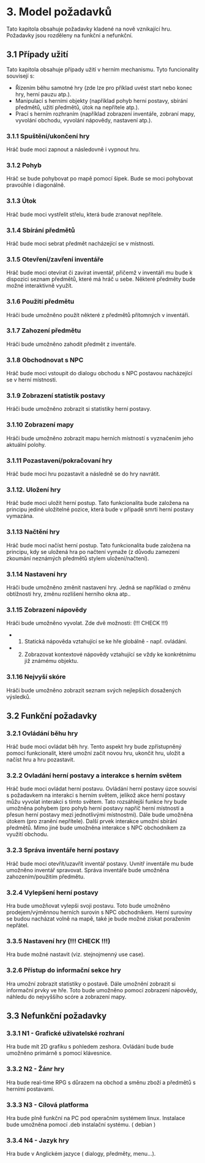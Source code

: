 # 3\. Model požadavků
Tato kapitola obsahuje požadavky kladené na nově vznikající hru. Požadavky jsou rozděleny na funkční a nefunkční.

## 3.1 Případy užití
Tato kapitola obsahuje případy užití v herním mechanismu. Tyto funcionality souvisejí s:
- Řízením běhu samotné hry (zde lze pro příklad uvést start nebo konec hry, herní pauzu atp.).
- Manipulací s herními objekty (například pohyb herní postavy, sbírání předmětů, užití předmětů, útok na nepřítele atp.).
- Prací s herním rozhraním (například zobrazení inventáře, zobraní mapy, vyvolání obchodu, vyvolání nápovědy, nastavení atp.).

### 3.1.1 Spuštění/ukončení hry
Hráč bude moci zapnout a následovně i vypnout hru.

### 3.1.2 Pohyb
Hráč se bude pohybovat po mapě pomocí šipek. Bude se moci pohybovat pravoúhle i diagonálně.

### 3.1.3 Útok
Hráč bude moci vystřelit střelu, která bude zranovat nepřítele.

### 3.1.4 Sbírání předmětů
Hráč bude moci sebrat předmět nacházející se v místnosti.

### 3.1.5 Otevření/zavření inventáře
Hráč bude moci otevírat či zavírat inventář, přičemž v inventáři mu bude k dispozici seznam předmětů, které má hráč u sebe. Některé předměty bude možné interaktivně využít.

### 3.1.6 Použití předmětu
Hráči bude umožněno použít některé z předmětů přítomných v inventáři.

### 3.1.7 Zahození předmětu
Hráči bude umožněno zahodit předmět z inventáře.

### 3.1.8 Obchodnovat s NPC
Hráč bude moci vstoupit do dialogu obchodu s NPC postavou nacházející se v herní místnosti.

### 3.1.9 Zobrazení statistik postavy
Hráči bude umožněno zobrazit si statistiky herní postavy.

### 3.1.10 Zobrazení mapy
Hráči bude umožněno zobrazit mapu herních místností s vyznačením jeho aktuální polohy.

### 3.1.11 Pozastavení/pokračovaní hry
Hráč bude moci hru pozastavit a následně se do hry navrátit.

### 3.1.12. Uložení hry
Hráč bude moci uložit herní postup. Tato funkcionalita bude založena na principu jediné uložitelné pozice, která bude v případě smrti herní postavy vymazána.

### 3.1.13 Načtění hry
Hráč bude moci načíst herní postup. Tato funkcionalita bude založena na principu, kdy se uložená hra po načtení vymaže (z důvodu zamezení zkoumání neznámých předmětů stylem uložení/načtení).

### 3.1.14 Nastavení hry
Hráči bude umožněno změnit nastavení hry. Jedná se například o změnu obtížnosti hry, změnu rozlišení herního okna atp..

### 3.1.15 Zobrazení nápovědy
Hráči bude umožněno vyvolat. Zde dvě možnosti: (!!! CHECK !!!)
- 1) Statická nápověda vztahující se ke hře globálně - např. ovládání.
- 2) Zobrazovat kontextové nápovědy vztahující se vždy ke konkrétnímu již známému objektu.

### 3.1.16 Nejvyší skóre
Hráči bude umožněno zobrazit seznam svých nejlepších dosažených výsledků.

## 3.2 Funkční požadavky

### 3.2.1 Ovládání běhu hry
Hráč bude moci ovládat běh hry. Tento aspekt hry bude zpřístupněný pomocí funkcionalit, které umožní začít novou hru, ukončit hru, uložit a načíst hru a hru pozastavit.

### 3.2.2 Ovladání herní postavy a interakce s herním světem
Hráč bude moci ovládat herní postavu. Ovládání herní postavy úzce souvisí s požadavkem na interakci s herním světem, jelikož akce herní postavy můžu vyvolat interakci s tímto světem.
Tato rozsáhlejší funkce hry bude umožněna pohybem (pro pohyb herní postavy napříč herní místností a přesun herní postavy mezi jednotlivými místnostmi).
Dále bude umožněna útokem (pro zranění nepřítele). Další prvek interakce umožní sbírání předmětů. Mimo jiné bude umožněna interakce s NPC obchodníkem za využití obchodu. 

### 3.2.3 Správa inventáře herní postavy
Hráč bude moci otevřít/uzavřít inventář postavy. Uvnitř inventáře mu bude umožněno inventář spravovat. Správa inventáře bude umožněna zahozením/použitím předmětu.

### 3.2.4 Vylepšení herní postavy
Hra bude umožňovat vylepši svoji postavu. Toto bude umožněno prodejem/výměnnou herních surovin s NPC obchodníkem. Herní suroviny se budou nacházat volně na mapě, také je bude možné získat poražením nepřátel.

### 3.3.5 Nastavení hry (!!! CHECK !!!)
Hra bude možné nastavit (viz. stejnojmenný use case).

### 3.2.6 Přístup do informační sekce hry
Hra umožní zobrazit statistiky o postavě. Dále umožnění zobrazit si informační prvky ve hře. Toto bude umožněno pomocí zobrazení nápovědy, náhledu do nejvyššího scóre a zobrazení mapy.

## 3.3 Nefunkční požadavky

### 3.3.1 N1 -  Grafické uživatelské rozhraní  
<p>
  Hra bude mít 2D grafiku s pohledem zeshora. Ovládání bude bude umožněno primárně s pomocí klávesnice.
</p>

### 3.3.2 N2 - Žánr hry
<p>
  Hra bude real-time RPG s důrazem na obchod a směnu zboží a předmětů s herními postavami.
</p>

### 3.3.3 N3 - Cílová platforma
<p>
Hra bude plně funkční na PC pod operačním systémem linux. Instalace bude umožněna pomocí .deb instalační systému. ( debian )
</p>

### 3.3.4 N4 - Jazyk hry
<p>
Hra bude v Anglickém jazyce ( dialogy, předměty, menu...).
</p>
